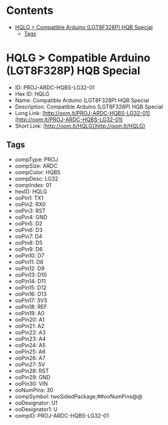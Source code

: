 



Contents
========

* [HQLG > Compatible Arduino (LGT8F328P) HQB Special](#hqlg--compatible-arduino-lgt8f328p-hqb-special)
	* [Tags](#tags)

# HQLG > Compatible Arduino (LGT8F328P) HQB Special

- ID: PROJ-ARDC-HQBS-LG32-01
- Hex ID: HQLG
- Name: Compatible Arduino (LGT8F328P) HQB Special
- Description: Compatible Arduino (LGT8F328P) HQB Special
- Long Link: [http://oom.lt/PROJ-ARDC-HQBS-LG32-01](http://oom.lt/PROJ-ARDC-HQBS-LG32-01)
- Short Link: [http://oom.lt/HQLG](http://oom.lt/HQLG)

## Tags

- oompType: PROJ
- oompSize: ARDC
- oompColor: HQBS
- oompDesc: LG32
- oompIndex: 01
- hexID: HQLG
- ooPin1: TX1
- ooPin2: RX0
- ooPin3: RST
- ooPin4: GND
- ooPin5: D2
- ooPin6: D3
- ooPin7: D4
- ooPin8: D5
- ooPin9: D6
- ooPin10: D7
- ooPin11: D8
- ooPin12: D9
- ooPin13: D10
- ooPin14: D11
- ooPin15: D12
- ooPin16: D13
- ooPin17: 3V3
- ooPin18: REF
- ooPin19: A0
- ooPin20: A1
- ooPin21: A2
- ooPin22: A3
- ooPin23: A4
- ooPin24: A5
- ooPin25: A6
- ooPin26: A7
- ooPin27: 5V
- ooPin28: RST
- ooPin29: GND
- ooPin30: VIN
- ooNumPins: 30
- oompSymbol: twoSidedPackage;##ooNumPins@@
- ooDesignator: U1
- ooDesignator1: U
- oompID: PROJ-ARDC-HQBS-LG32-01
